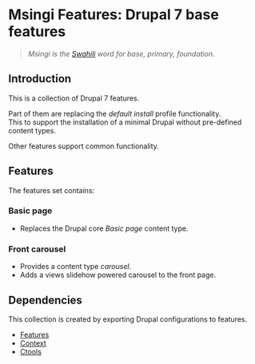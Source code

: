 Msingi Features: Drupal 7 base features
=======================================
> _Msingi is the [Swahili](http://en.bab.la/dictionary/swahili-english/msingi) word for base, primary, foundation._

Introduction
------------
This is a collection of Drupal 7 features.

Part of them are replacing the _default install_ profile functionality.  
This to support the installation of a minimal Drupal without pre-defined content types.

Other features support common functionality.


Features
--------
The features set contains:

### Basic page
* Replaces the Drupal core _Basic page_ content type.

### Front carousel
* Provides a content type _carousel_.
* Adds a views slidehow powered carousel to the front page.



Dependencies
------------
This collection is created by exporting Drupal configurations to features.

* [Features](http://drupal.org/project/features)
* [Context](http://drupal.org/project/context)
* [Ctools](http://drupal.org/project/ctools)

